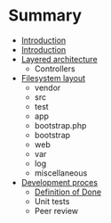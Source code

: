 # Summary

* [Introduction](README.md)
* [Introduction](docs/readme.md)
* [Layered architecture](docs/layered_architecture.md)
   * Controllers
* [Filesystem layout](docs/filesystem-layout.md)
   * vendor
   * src
   * test
   * app
   * bootstrap.php
   * bootstrap
   * web
   * var
   * log
   * miscellaneous
* [Development proces](docs/development_proces.md)
   * [Definition of Done](docs/development-proces/definition_of_done.md)
   * Unit tests
   * Peer review


